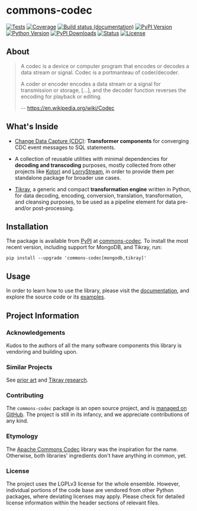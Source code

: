 # commons-codec

[![Tests](https://github.com/crate/commons-codec/actions/workflows/tests.yml/badge.svg)](https://github.com/crate/commons-codec/actions/workflows/tests.yml)
[![Coverage](https://codecov.io/gh/crate/commons-codec/branch/main/graph/badge.svg)](https://app.codecov.io/gh/crate/commons-codec)
[![Build status (documentation)](https://readthedocs.org/projects/commons-codec/badge/)](https://commons-codec.readthedocs.io/)
[![PyPI Version](https://img.shields.io/pypi/v/commons-codec.svg)](https://pypi.org/project/commons-codec/)
[![Python Version](https://img.shields.io/pypi/pyversions/commons-codec.svg)](https://pypi.org/project/commons-codec/)
[![PyPI Downloads](https://pepy.tech/badge/commons-codec/month)](https://pepy.tech/project/commons-codec/)
[![Status](https://img.shields.io/pypi/status/commons-codec.svg)](https://pypi.org/project/commons-codec/)
[![License](https://img.shields.io/pypi/l/commons-codec.svg)](https://pypi.org/project/commons-codec/)

## About

> A codec is a device or computer program that encodes or decodes a data stream or signal.
> Codec is a portmanteau of coder/decoder.
>
> A coder or encoder encodes a data stream or a signal for transmission or storage,
> [...], and the decoder function reverses the encoding for playback or editing.
>
> -- https://en.wikipedia.org/wiki/Codec

## What's Inside
- [Change Data Capture (CDC)]: **Transformer components** for converging CDC event messages to
  SQL statements.

- A collection of reusable utilities with minimal dependencies for
  **decoding and transcoding** purposes, mostly collected from other projects like
  [Kotori](https://kotori.readthedocs.io/) and [LorryStream](https://lorrystream.readthedocs.io/),
  in order to provide them per standalone package for broader use cases.

- [Tikray], a generic and compact **transformation engine** written in Python, for data
  decoding, encoding, conversion, translation, transformation, and cleansing purposes,
  to be used as a pipeline element for data pre- and/or post-processing.

## Installation
The package is available from [PyPI] at [commons-codec].
To install the most recent version, including support for MongoDB, and Tikray, run:
```shell
pip install --upgrade 'commons-codec[mongodb,tikray]'
```

## Usage
In order to learn how to use the library, please visit the [documentation],
and explore the source code or its [examples].


## Project Information

### Acknowledgements
Kudos to the authors of all the many software components this library is
vendoring and building upon.

### Similar Projects
See [prior art] and [Tikray research].

### Contributing
The `commons-codec` package is an open source project, and is
[managed on GitHub]. The project is still in its infancy, and
we appreciate contributions of any kind.

### Etymology
The [Apache Commons Codec] library was the inspiration for the name. Otherwise,
both libraries' ingredients don't have anything in common, yet.

### License
The project uses the LGPLv3 license for the whole ensemble. However, individual
portions of the code base are vendored from other Python packages, where
deviating licenses may apply. Please check for detailed license information
within the header sections of relevant files.



[Apache Commons Codec]: https://commons.apache.org/proper/commons-codec/
[Change Data Capture (CDC)]: https://en.wikipedia.org/wiki/Change_data_capture
[commons-codec]: https://pypi.org/project/commons-codec/
[documentation]: https://commons-codec.readthedocs.io/
[examples]: https://github.com/crate/commons-codec/tree/main/examples
[managed on GitHub]: https://github.com/crate/commons-codec
[prior art]: https://commons-codec.readthedocs.io/prior-art.html
[PyPI]: https://pypi.org/
[Tikray]: https://tikray.readthedocs.io/
[Tikray research]: https://tikray.readthedocs.io/research.html
